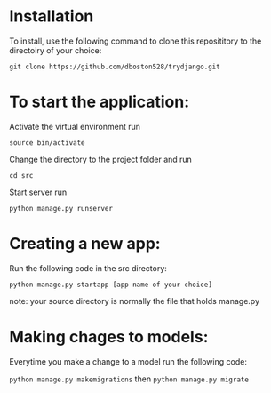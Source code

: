 # Installation

To install, use the following command to clone this reposititory to the directoiry of your choice:

`git clone https://github.com/dboston528/trydjango.git`

# To start the application:

Activate the virtual environment run

`source bin/activate`

Change the directory to the project folder and run

`cd src`

Start server run

`python manage.py runserver`

# Creating a new app:

Run the following code in the src directory:

`python manage.py startapp [app name of your choice]`

note: your source directory is normally the file that holds manage.py

# Making chages to models:

Everytime you make a change to a model run the following code:

`python manage.py makemigrations`
then
`python manage.py migrate`

